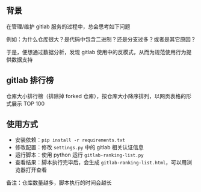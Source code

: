 ## 背景
在管理/维护 gitlab 服务的过程中，总会思考如下问题

例如：为什么仓库很大？是代码中包含二进制？还是分支过多？或者是其它原因？

于是，便想通过数据分析，发现 gitlab 使用中的反模式，从而为规范使用行为提供数据支持

## gitlab 排行榜
仓库大小排行榜（排除掉 forked 仓库），按仓库大小降序排列，以网页表格的形式展示 TOP 100

## 使用方式
- 安装依赖：`pip install -r requirements.txt`
- 修改配置：修改 `settings.py` 中的 gitlab 相关认证信息
- 运行脚本：使用 python 运行 `gitlab-ranking-list.py`
- 查看结果：脚本执行完毕后，会生成 `gitlab-ranking-list.html`，可以用浏览器打开查看

备注：仓库数量越多，脚本执行的时间会越长
